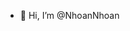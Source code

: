 - 👋 Hi, I’m @NhoanNhoan

<!---
NhoanNhoan/NhoanNhoan is a ✨ special ✨ repository because its `README.md` (this file) appears on your GitHub profile.
You can click the Preview link to take a look at your changes.
--->
